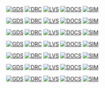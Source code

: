 


[![GDS](https://github.com/analogicus/jnw_gr01_sky130a/actions/workflows/gds.yaml/badge.svg)](https://github.com/analogicus/jnw_gr01_sky130a/actions/workflows/gds.yaml)
[![DRC](https://github.com/analogicus/jnw_gr01_sky130a/actions/workflows/drc.yaml/badge.svg)](https://github.com/analogicus/jnw_gr01_sky130a/actions/workflows/drc.yaml)
[![LVS](https://github.com/analogicus/jnw_gr01_sky130a/actions/workflows/lvs.yaml/badge.svg)](https://github.com/analogicus/jnw_gr01_sky130a/actions/workflows/lvs.yaml)
[![DOCS](https://github.com/analogicus/jnw_gr01_sky130a/actions/workflows/docs.yaml/badge.svg)](https://github.com/analogicus/jnw_gr01_sky130a/actions/workflows/docs.yaml)
[![SIM](https://github.com/analogicus/jnw_gr01_sky130a/actions/workflows/sim.yaml/badge.svg)](https://github.com/analogicus/jnw_gr01_sky130a/actions/workflows/sim.yaml)

[![GDS](https://github.com/analogicus/jnw_gr02_sky130a/actions/workflows/gds.yaml/badge.svg)](https://github.com/analogicus/jnw_gr02_sky130a/actions/workflows/gds.yaml)
[![DRC](https://github.com/analogicus/jnw_gr02_sky130a/actions/workflows/drc.yaml/badge.svg)](https://github.com/analogicus/jnw_gr02_sky130a/actions/workflows/drc.yaml)
[![LVS](https://github.com/analogicus/jnw_gr02_sky130a/actions/workflows/lvs.yaml/badge.svg)](https://github.com/analogicus/jnw_gr02_sky130a/actions/workflows/lvs.yaml)
[![DOCS](https://github.com/analogicus/jnw_gr02_sky130a/actions/workflows/docs.yaml/badge.svg)](https://github.com/analogicus/jnw_gr02_sky130a/actions/workflows/docs.yaml)
[![SIM](https://github.com/analogicus/jnw_gr02_sky130a/actions/workflows/sim.yaml/badge.svg)](https://github.com/analogicus/jnw_gr02_sky130a/actions/workflows/sim.yaml)


[![GDS](https://github.com/analogicus/jnw_gr03_sky130a/actions/workflows/gds.yaml/badge.svg)](https://github.com/analogicus/jnw_gr03_sky130a/actions/workflows/gds.yaml)
[![DRC](https://github.com/analogicus/jnw_gr03_sky130a/actions/workflows/drc.yaml/badge.svg)](https://github.com/analogicus/jnw_gr03_sky130a/actions/workflows/drc.yaml)
[![LVS](https://github.com/analogicus/jnw_gr03_sky130a/actions/workflows/lvs.yaml/badge.svg)](https://github.com/analogicus/jnw_gr03_sky130a/actions/workflows/lvs.yaml)
[![DOCS](https://github.com/analogicus/jnw_gr03_sky130a/actions/workflows/docs.yaml/badge.svg)](https://github.com/analogicus/jnw_gr03_sky130a/actions/workflows/docs.yaml)
[![SIM](https://github.com/analogicus/jnw_gr03_sky130a/actions/workflows/sim.yaml/badge.svg)](https://github.com/analogicus/jnw_gr03_sky130a/actions/workflows/sim.yaml)

[![GDS](https://github.com/analogicus/jnw_gr04_sky130a/actions/workflows/gds.yaml/badge.svg)](https://github.com/analogicus/jnw_gr04_sky130a/actions/workflows/gds.yaml)
[![DRC](https://github.com/analogicus/jnw_gr04_sky130a/actions/workflows/drc.yaml/badge.svg)](https://github.com/analogicus/jnw_gr04_sky130a/actions/workflows/drc.yaml)
[![LVS](https://github.com/analogicus/jnw_gr04_sky130a/actions/workflows/lvs.yaml/badge.svg)](https://github.com/analogicus/jnw_gr04_sky130a/actions/workflows/lvs.yaml)
[![DOCS](https://github.com/analogicus/jnw_gr04_sky130a/actions/workflows/docs.yaml/badge.svg)](https://github.com/analogicus/jnw_gr04_sky130a/actions/workflows/docs.yaml)
[![SIM](https://github.com/analogicus/jnw_gr04_sky130a/actions/workflows/sim.yaml/badge.svg)](https://github.com/analogicus/jnw_gr04_sky130a/actions/workflows/sim.yaml)


[![GDS](https://github.com/analogicus/jnw_gr05_sky130a/actions/workflows/gds.yaml/badge.svg)](https://github.com/analogicus/jnw_gr05_sky130a/actions/workflows/gds.yaml)
[![DRC](https://github.com/analogicus/jnw_gr05_sky130a/actions/workflows/drc.yaml/badge.svg)](https://github.com/analogicus/jnw_gr05_sky130a/actions/workflows/drc.yaml)
[![LVS](https://github.com/analogicus/jnw_gr05_sky130a/actions/workflows/lvs.yaml/badge.svg)](https://github.com/analogicus/jnw_gr05_sky130a/actions/workflows/lvs.yaml)
[![DOCS](https://github.com/analogicus/jnw_gr05_sky130a/actions/workflows/docs.yaml/badge.svg)](https://github.com/analogicus/jnw_gr05_sky130a/actions/workflows/docs.yaml)
[![SIM](https://github.com/analogicus/jnw_gr05_sky130a/actions/workflows/sim.yaml/badge.svg)](https://github.com/analogicus/jnw_gr05_sky130a/actions/workflows/sim.yaml)


[![GDS](https://github.com/analogicus/jnw_gr06_sky130a/actions/workflows/gds.yaml/badge.svg)](https://github.com/analogicus/jnw_gr06_sky130a/actions/workflows/gds.yaml)
[![DRC](https://github.com/analogicus/jnw_gr06_sky130a/actions/workflows/drc.yaml/badge.svg)](https://github.com/analogicus/jnw_gr06_sky130a/actions/workflows/drc.yaml)
[![LVS](https://github.com/analogicus/jnw_gr06_sky130a/actions/workflows/lvs.yaml/badge.svg)](https://github.com/analogicus/jnw_gr06_sky130a/actions/workflows/lvs.yaml)
[![DOCS](https://github.com/analogicus/jnw_gr06_sky130a/actions/workflows/docs.yaml/badge.svg)](https://github.com/analogicus/jnw_gr06_sky130a/actions/workflows/docs.yaml)
[![SIM](https://github.com/analogicus/jnw_gr06_sky130a/actions/workflows/sim.yaml/badge.svg)](https://github.com/analogicus/jnw_gr06e_sky130a/actions/workflows/sim.yaml)


[![GDS](https://github.com/analogicus/jnw_gr07_sky130a/actions/workflows/gds.yaml/badge.svg)](https://github.com/analogicus/jnw_gr07_sky130a/actions/workflows/gds.yaml)
[![DRC](https://github.com/analogicus/jnw_gr07_sky130a/actions/workflows/drc.yaml/badge.svg)](https://github.com/analogicus/jnw_gr07_sky130a/actions/workflows/drc.yaml)
[![LVS](https://github.com/analogicus/jnw_gr07_sky130a/actions/workflows/lvs.yaml/badge.svg)](https://github.com/analogicus/jnw_gr07_sky130a/actions/workflows/lvs.yaml)
[![DOCS](https://github.com/analogicus/jnw_gr07_sky130a/actions/workflows/docs.yaml/badge.svg)](https://github.com/analogicus/jnw_gr07_sky130a/actions/workflows/docs.yaml)
[![SIM](https://github.com/analogicus/jnw_gr07_sky130a/actions/workflows/sim.yaml/badge.svg)](https://github.com/analogicus/jnw_gr07_sky130a/actions/workflows/sim.yaml)

